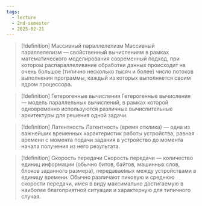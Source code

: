 ```yaml
---
tags:
  - lecture
  - 2nd-semester
  - 2025-02-21
---
```


> [!definition] Массивный параллелелизм
> Массивный параллелелизм — свойственный вычислениям в рамках математического моделирования современный подход, при котором распараллеливание обработки данных происходит на очень большое (типично несколько тысяч и более) число потоков выполнения программы, каждый из которых выполняется своим ядром процессора.

> [!definition] Гетерогенные вычисления
> Гетерогенные вычисления — модель параллельных вычислений, в рамках которой одновременно используются различные вычислительные архитектуры для решения одной задачи.

> [!definition] Латентность
> Латентность (время отклика) — одна из важнейших временных характеристик работы устройства, равная времени с момента подачи задания в устройство до момента начала получения из него результата.

> [!definition] Скорость передачи
> Скорость передачи — количество единиц информации (обычно битов, байтов, машинных слов, блоков заданного размера), передаваемых между устройствами в единицу времени. Обычно различают пиковую и среднюю скорости передачи, имея в виду максимально достигаемую в наиболее благоприятной ситуации и характерную для типичного случая.

